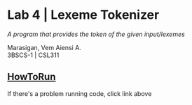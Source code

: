 # Lab 4 | Lexeme Tokenizer
*A program that provides the token of the given input/lexemes*

Marasigan, Vem Aiensi A. <br>
3BSCS-1 | CSL311 <br>

## <a href = "https://github.com/VemAiensi/SoftEng1/blob/main/RunCode/HowToRunCodeIntelliJ.md">HowToRun</a>
If there's a problem running code, click link above

